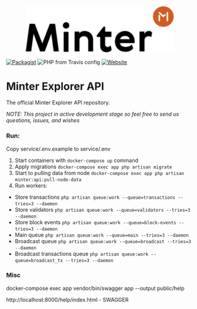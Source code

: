 <p align="center" background="black"><img src="minter-logo.svg" width="400"></p>
<p align="center">

[![Packagist](https://img.shields.io/packagist/l/doctrine/orm.svg)](https://github.com/MinterTeam/minter-php-explorer-api/blob/master/LICENSE)
![PHP from Travis config](https://img.shields.io/travis/php-v/symfony/symfony.svg)
[![Website](https://img.shields.io/website-up-down-green-red/http/shields.io.svg?label=minter-explorer)](https://testnet.explorer.minter.network/)

</p>

# Minter Explorer API

The official Minter Explorer API repository.

_NOTE: This project in active development stage so feel free to send us questions, issues, and wishes_

### Run:
Copy service/.env.example to service/.env

1. Start containers with  `docker-compose up` command 
2. Apply migrations `docker-compose exec app php artisan migrate`
3. Start to pulling data from node `docker-compose exec app php artisan minter:api:pull-node-data`
4. Run workers:
- Store transactions `php artisan queue:work --queue=transactions --tries=3 --daemon`
- Store validators `php artisan queue:work --queue=validators --tries=3 --daemon`
- Store block events `php artisan queue:work --queue=block-events --tries=3 --daemon`
- Main queue `php artisan queue:work --queue=main --tries=3 --daemon`
- Broadcast queue `php artisan queue:work --queue=broadcast --tries=3 --daemon`
- Broadcast transactions queue `php artisan queue:work --queue=broadcast_tx --tries=3 --daemon`


### Misc
docker-compose exec app vendor/bin/swagger app --output public/help

http://localhost:8000/help/index.html - SWAGGER